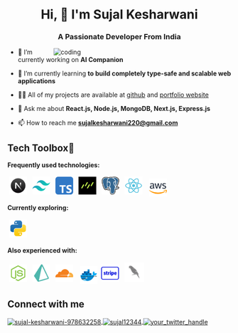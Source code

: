 <h1 align="center">Hi, 👋 I'm <a href="https://sujal-five.vercel.app/" style="text-decoration:none " target="_blank">Sujal Kesharwani</a> </h1>
<h3 align="center">A Passionate Developer From India</h3>

<img align="right" alt="coding" width="400" src="https://media.tenor.com/rePDfDWO3XoAAAAd">

- 🔭 I’m currently working on **AI Companion**

- 🌱 I’m currently learning **to build completely type-safe and scalable web applications**

- 👨‍💻 All of my projects are available at [github](https://github.com/sujal12344) and [portfolio website](https://sujal-five.vercel.app/)

- 💬 Ask me about **React.js, Node.js, MongoDB, Next.js, Express.js**

- 📫 How to reach me **sujalkesharwani220@gmail.com**


##  Tech Toolbox💼

**Frequently used technologies:**

<p>
<img src="https://raw.githubusercontent.com/DhrishP/DhrishP/main/images/nextjs.png" height="40" style="vertical-align:down; margin:4px" alt="Nextjs">
<img src="https://github.com/DhrishP/DhrishP/blob/main/images/tailwind.svg" height="40" style="vertical-align:down; margin:4px" alt="typescript">
<img src="https://github.com/DhrishP/DhrishP/blob/main/images/typescript.svg" height="40" style="vertical-align:down;margin:4px">
<img src="https://github.com/DhrishP/DhrishP/blob/main/images/drizzle.png"  height="40" style="vertical-align:down;margin:4px">

<img src="https://github.com/DhrishP/DhrishP/blob/main/images/postgres.svg" height="40" style="vertical-align:down;margin:4px">
<img src="https://github.com/DhrishP/DhrishP/blob/main/images/react.svg" height="40" style="vertical-align:down;margin:4px">
<img src="https://github.com/DhrishP/DhrishP/blob/main/images/aws.svg" height="40" style="vertical-align:down;margin-left:7px">



</p>

**Currently exploring:**

<p > 
<img src="https://github.com/DhrishP/DhrishP/blob/main/images/py.svg" height="40" style="vertical-align:down;margin:4px">
</p>

**Also experienced with:**

<p>
<img src="https://github.com/DhrishP/DhrishP/blob/main/images/nodejs.svg" height="40" style="vertical-align:down;margin:4px">
<img src="https://github.com/DhrishP/DhrishP/blob/main/images/prisma.png" height="40" style="vertical-align:down;margin:4px">
<img src="https://github.com/DhrishP/DhrishP/blob/main/images/cf.svg" height="40" style="vertical-align:down;margin:4px">
<img src="https://github.com/DhrishP/DhrishP/blob/main/images/docker.png" height="40" style="vertical-align:down;margin-left:7px">
<img src="https://github.com/DhrishP/DhrishP/blob/main/images/stripe-logo.png" height="40" style="vertical-align:down;margin:4px">
<img src="https://github.com/DhrishP/DhrishP/blob/main/images/langC.png" height="45" style="vertical-align:down;margin:4px">
</p>

## Connect with me
<p align="left">
  <a href="https://linkedin.com/in/sujal-kesharwani-978632258" target="blank">
    <img align="center" src="https://raw.githubusercontent.com/rahuldkjain/github-profile-readme-generator/master/src/images/icons/Social/linked-in-alt.svg" alt="sujal-kesharwani-978632258" height="30" width="40" />
  </a>
  <a href="https://github.com/sujal12344" target="blank">
    <img align="center" src="https://raw.githubusercontent.com/rahuldkjain/github-profile-readme-generator/master/src/images/icons/Social/github.svg" alt="sujal12344" height="30" width="40" />
  </a>
  <a href="https://twitter.com/sujal220" target="blank">
    <img align="center" src="https://raw.githubusercontent.com/rahuldkjain/github-profile-readme-generator/master/src/images/icons/Social/twitter.svg" alt="your_twitter_handle" height="30" width="40" />
  </a>
</p>
